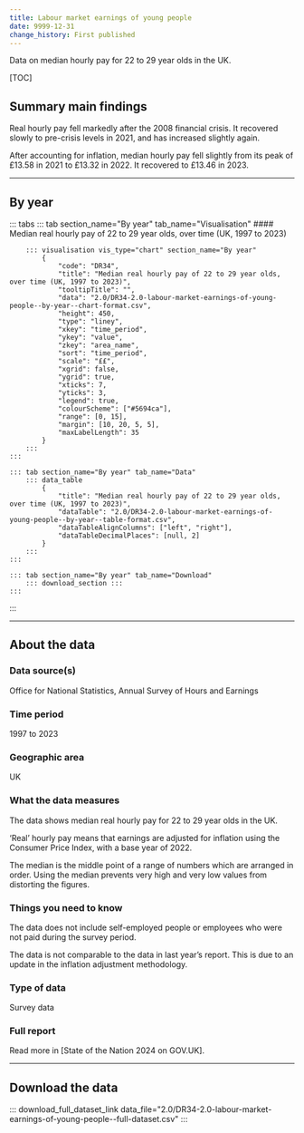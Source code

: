 ```yaml
---
title: Labour market earnings of young people
date: 9999-12-31
change_history: First published
---
```


Data on median hourly pay for 22 to 29 year olds in the UK.

[TOC]

## Summary main findings

Real hourly pay fell markedly after the 2008 financial crisis. It recovered slowly to pre-crisis levels in 2021, and has increased slightly again.

After accounting for inflation, median hourly pay fell slightly from its peak of £13.58 in 2021 to £13.32 in 2022. It recovered to £13.46 in 2023. 

---

## By year

::: tabs
    ::: tab section_name="By year" tab_name="Visualisation"
        #### Median real hourly pay of 22 to 29 year olds, over time (UK, 1997 to 2023)

        ::: visualisation vis_type="chart" section_name="By year"
            {
                "code": "DR34",
                "title": "Median real hourly pay of 22 to 29 year olds, over time (UK, 1997 to 2023)",
                "tooltipTitle": "",
                "data": "2.0/DR34-2.0-labour-market-earnings-of-young-people--by-year--chart-format.csv",
                "height": 450,
                "type": "liney",
                "xkey": "time_period",
                "ykey": "value",
                "zkey": "area_name",
                "sort": "time_period",
                "scale": "££",
                "xgrid": false,
                "ygrid": true,
                "xticks": 7,
                "yticks": 3,
                "legend": true,
                "colourScheme": ["#5694ca"],
                "range": [0, 15],
                "margin": [10, 20, 5, 5],
                "maxLabelLength": 35
            }
        :::
    :::

    ::: tab section_name="By year" tab_name="Data"
        ::: data_table
            {
                "title": "Median real hourly pay of 22 to 29 year olds, over time (UK, 1997 to 2023)",
                "dataTable": "2.0/DR34-2.0-labour-market-earnings-of-young-people--by-year--table-format.csv",
                "dataTableAlignColumns": ["left", "right"],
                "dataTableDecimalPlaces": [null, 2]
            }
        :::
    :::

    ::: tab section_name="By year" tab_name="Download"
        ::: download_section :::
    :::
:::

---

## About the data

### Data source(s)
Office for National Statistics, Annual Survey of Hours and Earnings

### Time period
1997 to 2023

### Geographic area
UK

### What the data measures
The data shows median real hourly pay for 22 to 29 year olds in the UK. 

‘Real’ hourly pay means that earnings are adjusted for inflation using the Consumer Price Index, with a base year of 2022.

The median is the middle point of a range of numbers which are arranged in order. Using the median prevents very high and very low values from distorting the figures.

### Things you need to know
The data does not include self-employed people or employees who were not paid during the survey period.

The data is not comparable to the data in last year’s report. This is due to an update in the inflation adjustment methodology. 

### Type of data
Survey data

### Full report
Read more in [State of the Nation 2024 on GOV.UK].

---

## Download the data

::: download_full_dataset_link data_file="2.0/DR34-2.0-labour-market-earnings-of-young-people--full-dataset.csv" :::
